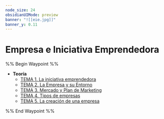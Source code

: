 ```yaml
---
node_size: 24
obsidianUIMode: preview
banner: "![[eie.jpg]]"
banner_y: 0.11
---
```


# Empresa e Iniciativa Emprendedora

%% Begin Waypoint %%
- **Teoría**
	- [TEMA 1. La iniciativa emprendedora](./Teor%C3%ADa/TEMA%201.%20La%20iniciativa%20emprendedora.md)
	- [TEMA 2. La Empresa y su Entorno](./Teor%C3%ADa/TEMA%202.%20La%20Empresa%20y%20su%20Entorno.md)
	- [TEMA 3. Mercado y Plan de Marketing](./Teor%C3%ADa/TEMA%203.%20Mercado%20y%20Plan%20de%20Marketing.md)
	- [TEMA 4. Tipos de empresas](./Teor%C3%ADa/TEMA%204.%20Tipos%20de%20empresas.md)
	- [TEMA 5. La creación de una empresa](./Teor%C3%ADa/TEMA%205.%20La%20creaci%C3%B3n%20de%20una%20empresa.md)

%% End Waypoint %%